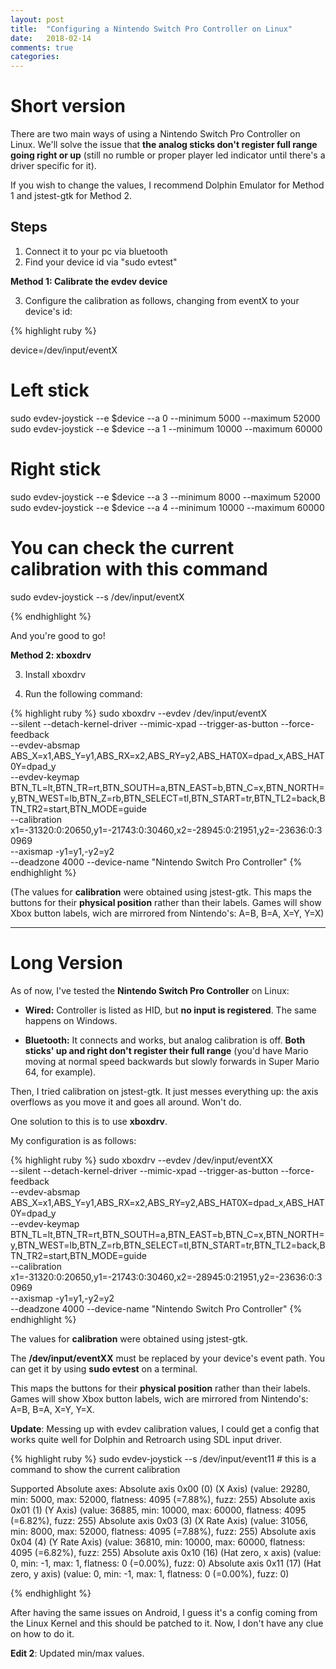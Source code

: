 ```yaml
---
layout: post
title:  "Configuring a Nintendo Switch Pro Controller on Linux"
date:   2018-02-14
comments: true
categories:
---
```


Short version
===

There are two main ways of using a Nintendo Switch Pro Controller on Linux. We'll solve the issue that **the analog sticks don't register full range going right or up** (still no rumble or proper player led indicator until there's a driver specific for it).

If you wish to change the values, I recommend Dolphin Emulator for Method 1 and jstest-gtk for Method 2.

Steps
---

1. Connect it to your pc via bluetooth
2. Find your device id via "sudo evtest"

**Method 1: Calibrate the evdev device**

3. Configure the calibration as follows, changing from eventX to your device's id:

{% highlight ruby %}

device=/dev/input/eventX

# Left stick
sudo evdev-joystick --e $device --a 0 --minimum 5000 --maximum 52000
sudo evdev-joystick --e $device --a 1 --minimum 10000 --maximum 60000

# Right stick
sudo evdev-joystick --e $device --a 3 --minimum 8000 --maximum 52000
sudo evdev-joystick --e $device --a 4 --minimum 10000 --maximum 60000

# You can check the current calibration with this command
sudo evdev-joystick --s /dev/input/eventX

{% endhighlight %}

And you're good to go!

**Method 2: xboxdrv**

3. Install xboxdrv

4. Run the following command:

{% highlight ruby %}
sudo xboxdrv --evdev /dev/input/eventX \
--silent --detach-kernel-driver --mimic-xpad --trigger-as-button --force-feedback \
--evdev-absmap ABS_X=x1,ABS_Y=y1,ABS_RX=x2,ABS_RY=y2,ABS_HAT0X=dpad_x,ABS_HAT0Y=dpad_y \
--evdev-keymap BTN_TL=lt,BTN_TR=rt,BTN_SOUTH=a,BTN_EAST=b,BTN_C=x,BTN_NORTH=y,BTN_WEST=lb,BTN_Z=rb,BTN_SELECT=tl,BTN_START=tr,BTN_TL2=back,BTN_TR2=start,BTN_MODE=guide \
--calibration x1=-31320:0:20650,y1=-21743:0:30460,x2=-28945:0:21951,y2=-23636:0:30969 \
--axismap -y1=y1,-y2=y2 \
--deadzone 4000 --device-name "Nintendo Switch Pro Controller"
{% endhighlight %}

(The values for **calibration** were obtained using jstest-gtk. This maps the buttons for their **physical position** rather than their labels. Games will show Xbox button labels, wich are mirrored from Nintendo's: A=B, B=A, X=Y, Y=X)

---------------------------------------

Long Version
===

As of now, I've tested the **Nintendo Switch Pro Controller** on Linux:

- **Wired:** Controller is listed as HID, but **no input is registered**. The same happens on Windows.

- **Bluetooth:** It connects and works, but analog calibration is off. **Both sticks' up and right don't register their full range** (you'd have Mario moving at normal speed backwards but slowly forwards in Super Mario 64, for example).


Then, I tried calibration on jstest-gtk. It just messes everything up: the axis overflows as you move it and goes all around. Won't do.


One solution to this is to use **xboxdrv**.

My configuration is as follows:


{% highlight ruby %}
sudo xboxdrv --evdev /dev/input/eventXX \
--silent --detach-kernel-driver --mimic-xpad --trigger-as-button --force-feedback \
--evdev-absmap ABS_X=x1,ABS_Y=y1,ABS_RX=x2,ABS_RY=y2,ABS_HAT0X=dpad_x,ABS_HAT0Y=dpad_y \
--evdev-keymap BTN_TL=lt,BTN_TR=rt,BTN_SOUTH=a,BTN_EAST=b,BTN_C=x,BTN_NORTH=y,BTN_WEST=lb,BTN_Z=rb,BTN_SELECT=tl,BTN_START=tr,BTN_TL2=back,BTN_TR2=start,BTN_MODE=guide \
--calibration x1=-31320:0:20650,y1=-21743:0:30460,x2=-28945:0:21951,y2=-23636:0:30969 \
--axismap -y1=y1,-y2=y2 \
--deadzone 4000 --device-name "Nintendo Switch Pro Controller"
{% endhighlight %}

The values for **calibration** were obtained using jstest-gtk.

The **/dev/input/eventXX** must be replaced by your device's event path. You can get it by using **sudo evtest** on a terminal.

This maps the buttons for their **physical position** rather than their labels. Games will show Xbox button labels, wich are mirrored from Nintendo's: A=B, B=A, X=Y, Y=X.


**Update**: 
Messing up with evdev calibration values, I could get a config that works quite well for Dolphin and Retroarch using SDL input driver.

{% highlight ruby %}
sudo evdev-joystick --s /dev/input/event11 # this is a command to show the current calibration

Supported Absolute axes:
  Absolute axis 0x00 (0) (X Axis) (value: 29280, min: 5000, max: 52000, flatness: 4095 (=7.88%), fuzz: 255)
  Absolute axis 0x01 (1) (Y Axis) (value: 36885, min: 10000, max: 60000, flatness: 4095 (=6.82%), fuzz: 255)
  Absolute axis 0x03 (3) (X Rate Axis) (value: 31056, min: 8000, max: 52000, flatness: 4095 (=7.88%), fuzz: 255)
  Absolute axis 0x04 (4) (Y Rate Axis) (value: 36810, min: 10000, max: 60000, flatness: 4095 (=6.82%), fuzz: 255)
  Absolute axis 0x10 (16) (Hat zero, x axis) (value: 0, min: -1, max: 1, flatness: 0 (=0.00%), fuzz: 0)
  Absolute axis 0x11 (17) (Hat zero, y axis) (value: 0, min: -1, max: 1, flatness: 0 (=0.00%), fuzz: 0)

{% endhighlight %}

After having the same issues on Android, I guess it's a config coming from the Linux Kernel and this should be patched to it. Now, I don't have any clue on how to do it.

**Edit 2**: Updated min/max values.
